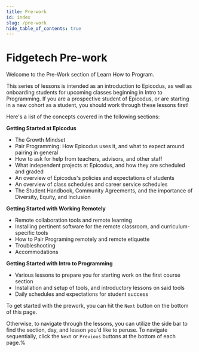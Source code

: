 ```yaml
---
title: Pre-work
id: index
slug: /pre-work
hide_table_of_contents: true
---
```


# Fidgetech Pre-work

Welcome to the Pre-Work section of Learn How to Program.

This series of lessons is intended as an introduction to Epicodus, as well as onboarding students for upcoming classes beginning in Intro to Programming. If you are a prospective student of Epicodus, or are starting in a new cohort as a student, you should work through these lessons first!

Here's a list of the concepts covered in the following sections:

**Getting Started at Epicodus**

* The Growth Mindset
* Pair Programming: How Epicodus uses it, and what to expect around pairing in general
* How to ask for help from teachers, advisors, and other staff
* What independent projects at Epicodus, and how they are scheduled and graded
* An overview of Epicodus's policies and expectations of students
* An overview of class schedules and career service schedules
* The Student Handbook, Community Agreements, and the importance of Diversity, Equity, and Inclusion

**Getting Started with Working Remotely**

* Remote collaboration tools and remote learning
* Installing pertinent software for the remote classroom, and curriculum-specific tools
* How to Pair Programing remotely and remote etiquette
* Troubleshooting
* Accommodations

**Getting Started with Intro to Programming**

* Various lessons to prepare you for starting work on the first course section
* Installation and setup of tools, and introductory lessons on said tools
* Daily schedules and expectations for student success

To get started with the prework, you can hit the `Next` button on the bottom of this page.

Otherwise, to navigate through the lessons, you can utilize the side bar to find the section, day, and lesson you'd like to peruse. To navigate sequentially, click the `Next` or `Previous` buttons at the bottom of each page.%
